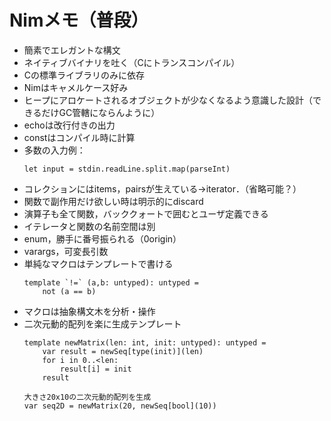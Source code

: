 # Nimメモ（普段）

- 簡素でエレガントな構文
- ネイティブバイナリを吐く（Cにトランスコンパイル）
- Cの標準ライブラリのみに依存
- Nimはキャメルケース好み
- ヒープにアロケートされるオブジェクトが少なくなるよう意識した設計（できるだけGC管轄にならんように）
- echoは改行付きの出力
- constはコンパイル時に計算
- 多数の入力例：
    ```
    let input = stdin.readLine.split.map(parseInt)
    ```
- コレクションにはitems，pairsが生えている->iterator．（省略可能？）
- 関数で副作用だけ欲しい時は明示的にdiscard
- 演算子も全て関数，バッククォートで囲むとユーザ定義できる
- イテレータと関数の名前空間は別
- enum，勝手に番号振られる（0origin）
- varargs，可変長引数
- 単純なマクロはテンプレートで書ける
    ```
    template `!=` (a,b: untyped): untyped =
        not (a == b)
    ```
- マクロは抽象構文木を分析・操作
- 二次元動的配列を楽に生成テンプレート
    ```
    template newMatrix(len: int, init: untyped): untyped =
        var result = newSeq[type(init)](len)
        for i in 0..<len:
            result[i] = init
        result

    大きさ20x10の二次元動的配列を生成
    var seq2D = newMatrix(20, newSeq[bool](10))
    ```